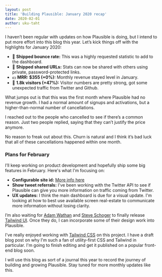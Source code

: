 ```yaml
---
layout: post
title: 'Building Plausible: January 2020 recap'
date: 2020-02-01
author: uku-taht
---
```


I haven’t been regular with updates on how Plausible is doing, but I intend to put more effort into this blog this year. Let’s kick things off with the highlights for January 2020:

* 🚀 **Shipped bounce rate:** This was a highly requested statistic to add to the dashboard.
* 🚀 **Shipped shared URLs:** Stats can now be shared with others using private, password-protected links.
* 💵 **MRR: $355 (+0%):** Monthly revenue stayed level in January.
* 👩 **1.8k visitors (+47%):** Visitor numbers are pretty strong, got some unexpected traffic from Twitter and Github.

What jumps out is that this was the first month where Plausible had no revenue growth. I had a normal amount of signups and activations, but a higher-than-normal number of cancellations.

I reached out to the people who cancelled to see if there’s a common reason. Just two people replied, saying that they can’t justify the price anymore.

No reason to freak out about this. Churn is natural and I think it’s bad luck that all of these cancellations happened within one month.

### Plans for February

I’ll keep working on product development and hopefully ship some big features in February. Here's what I'm focusing on:

* **Configurable site id:** [More info here](https://feedback.plausible.io/31)
* **Show tweet referrals:** I've been working with the Twitter API to see if Plausible can give you more information on traffic coming
from Twitter.
* **UX updates:** I think the main dashboard is due for a visual update. I'm looking at how to best use available screen real-estate to
communicate more information without losing clarity.

I’m also waiting for [Adam Wathan](https://twitter.com/adamwathan) and [Steve Schoger](https://twitter.com/steveschoger) to finally release [Tailwind UI](https://www.tailwindui.com/). Once they do, I can incorporate some of their design work into Plausible.

I've really enjoyed working with [Tailwind CSS](https://tailwindcss.com/) on this project. I have a draft blog post on why I'm such
a fan of utility-first CSS and Tailwind in particular. I'm going to finish editing and get it published on a popular front-end blog soon.

I will use this blog as sort of a journal this year to record the journey of building and growing Plausible. Stay tuned for more monthly updates like this.
